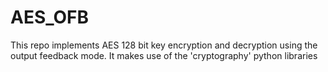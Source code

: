 # AES_OFB
This repo implements AES 128 bit key encryption and decryption using the output feedback mode. It makes use of the 'cryptography' python libraries
